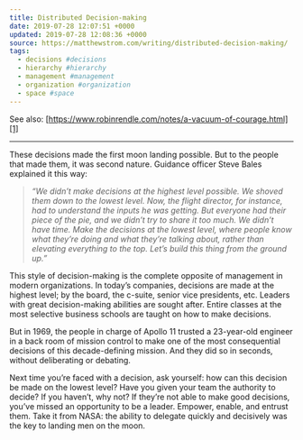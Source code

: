 ```yaml
---
title: Distributed Decision-making
date: 2019-07-28 12:07:51 +0000
updated: 2019-07-28 12:08:36 +0000
source: https://matthewstrom.com/writing/distributed-decision-making/
tags:
  - decisions #decisions
  - hierarchy #hierarchy
  - management #management
  - organization #organization
  - space #space
---
```

See also: [https://www.robinrendle.com/notes/a-vacuum-of-courage.html][1]

* * *

These decisions made the first moon landing possible. But to the people that made them, it was second nature. Guidance officer Steve Bales explained it this way:

> *“We didn’t make decisions at the highest level possible. We shoved them down to the lowest level. Now, the flight director, for instance, had to understand the inputs he was getting. But everyone had their piece of the pie, and we didn’t try to share it too much. We didn’t have time. Make the decisions at the lowest level, where people know what they’re doing and what they’re talking about, rather than elevating everything to the top. Let’s build this thing from the ground up.”*
> 
>   
This style of decision-making is the complete opposite of management in modern organizations. In today’s companies, decisions are made at the highest level; by the board, the c-suite, senior vice presidents, etc. Leaders with great decision-making abilities are sought after. Entire classes at the most selective business schools are taught on how to make decisions.

But in 1969, the people in charge of Apollo 11 trusted a 23-year-old engineer in a back room of mission control to make one of the most consequential decisions of this decade-defining mission. And they did so in seconds, without deliberating or debating.

Next time you’re faced with a decision, ask yourself: how can this decision be made on the lowest level? Have you given your team the authority to decide? If you haven’t, why not? If they’re not able to make good decisions, you’ve missed an opportunity to be a leader. Empower, enable, and entrust them. Take it from NASA: the ability to delegate quickly and decisively was the key to landing men on the moon.

[1]: https://www.robinrendle.com/notes/a-vacuum-of-courage.html